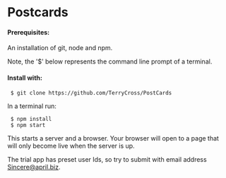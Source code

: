 # Postcards

#### Prerequisites:

An installation of git, node and npm.

Note, the '$' below represents the command line prompt of a terminal.

#### Install with:

     $ git clone https://github.com/TerryCross/PostCards

In a terminal run:

     $ npm install  
     $ npm start


This starts a server and a browser.
Your browser will open to a page
that will only become live when the server is up.

The trial app has preset user Ids, so try to submit
with email address Sincere@april.biz.